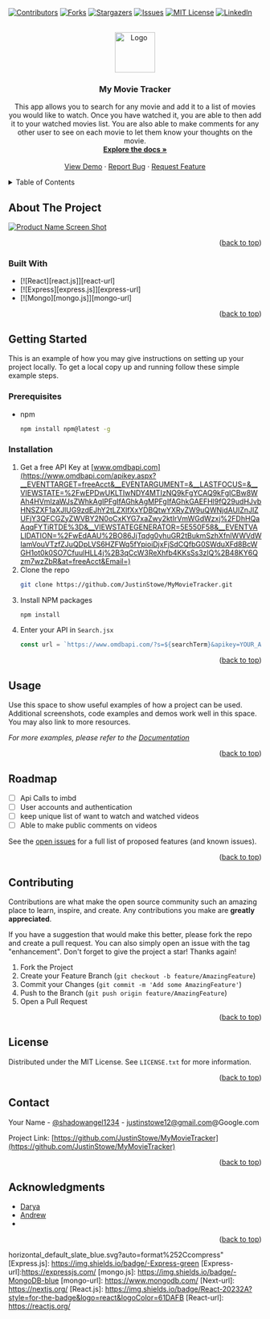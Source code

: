 

<!-- Improved compatibility of back to top link: See: https://github.com/othneildrew/Best-README-Template/pull/73 -->

<a name="readme-top"></a>

<!--
*** Thanks for checking out the Best-README-Template. If you have a suggestion
*** that would make this better, please fork the repo and create a pull request
*** or simply open an issue with the tag "enhancement".
*** Don't forget to give the project a star!
*** Thanks again! Now go create something AMAZING! :D
-->

<!-- PROJECT SHIELDS -->
<!--
*** I'm using markdown "reference style" links for readability.
*** Reference links are enclosed in brackets [ ] instead of parentheses ( ).
*** See the bottom of this document for the declaration of the reference variables
*** for contributors-url, forks-url, etc. This is an optional, concise syntax you may use.
*** https://www.markdownguide.org/basic-syntax/#reference-style-links
-->

[![Contributors][contributors-shield]][contributors-url]
[![Forks][forks-shield]][forks-url]
[![Stargazers][stars-shield]][stars-url]
[![Issues][issues-shield]][issues-url]
[![MIT License][license-shield]][license-url]
[![LinkedIn][linkedin-shield]][linkedin-url]

<!-- PROJECT LOGO -->
<br />
<div align="center">
  <a href="https://github.com/JustinStowe/MyMovieTracker">
    <img src="images/logo.png" alt="Logo" width="80" height="80">
  </a>

<h3 align="center">My Movie Tracker</h3>

  <p align="center">
    This app allows you to search for any movie and add it to a list of movies you would like to watch. Once you have watched it, you are able to then add it to your watched movies list. You are also able to make comments for any other user to see on each movie to let them know your thoughts on the movie.
    <br />
    <a href="https://github.com/JustinStowe/MyMovieTracker"><strong>Explore the docs »</strong></a>
    <br />
    <br />
    <a href="https://github.com/JustinStowe/MyMovieTracker">View Demo</a>
    ·
    <a href="https://github.com/JustinStowe/MyMovieTracker/issues">Report Bug</a>
    ·
    <a href="https://github.com/JustinStowe/MyMovieTracker/issues">Request Feature</a>
  </p>
</div>

<!-- TABLE OF CONTENTS -->
<details>
  <summary>Table of Contents</summary>
  <ol>
    <li>
      <a href="#about-the-project">About The Project</a>
      <ul>
        <li><a href="#built-with">Built With</a></li>
      </ul>
    </li>
    <li>
      <a href="#getting-started">Getting Started</a>
      <ul>
        <li><a href="#prerequisites">Prerequisites</a></li>
        <li><a href="#installation">Installation</a></li>
      </ul>
    </li>
    <li><a href="#usage">Usage</a></li>
    <li><a href="#roadmap">Roadmap</a></li>
    <li><a href="#contributing">Contributing</a></li>
    <li><a href="#license">License</a></li>
    <li><a href="#contact">Contact</a></li>
    <li><a href="#acknowledgments">Acknowledgments</a></li>
  </ol>
</details>

<!-- ABOUT THE PROJECT -->

## About The Project

[![Product Name Screen Shot][product-screenshot]](https://github.com/JustinStowe/MyMovieTracker)

<!-- Here's a blank template to get started: To avoid retyping too much info. Do a search and replace with your text editor for the following: `JustinStowe`, `MyMovieTracker`, `shadowangel1234`, `Justin Stowe`, `Google`, `justinstowe12@gmail.com`, `My Movie Tracker`, `This app allows you to search for any movie and add it to a list of movies you would like to watch. Once you have watched it, you are able to then add it to your watched movies list. You are also able to make comments for any other user to see on each movie to let them know your thoughts on the movie.` -->

<p align="right">(<a href="#readme-top">back to top</a>)</p>

### Built With

<!-- * [![Next][Next.js]][Next-url] -->

- [![React][react.js]][react-url]
- [![Express][express.js]][express-url]
- [![Mongo][mongo.js]][mongo-url]

<p align="right">(<a href="#readme-top">back to top</a>)</p>

<!-- GETTING STARTED -->

## Getting Started

This is an example of how you may give instructions on setting up your project locally.
To get a local copy up and running follow these simple example steps.

### Prerequisites

- npm
  ```sh
  npm install npm@latest -g
  ```

### Installation

1. Get a free API Key at [www.omdbapi.com](https://www.omdbapi.com/apikey.aspx?__EVENTTARGET=freeAcct&__EVENTARGUMENT=&__LASTFOCUS=&__VIEWSTATE=%2FwEPDwUKLTIwNDY4MTIzNQ9kFgYCAQ9kFgICBw8WAh4HVmlzaWJsZWhkAgIPFgIfAGhkAgMPFgIfAGhkGAEFHl9fQ29udHJvbHNSZXF1aXJlUG9zdEJhY2tLZXlfXxYDBQtwYXRyZW9uQWNjdAUIZnJlZUFjY3QFCGZyZWVBY2N0oCxKYG7xaZwy2ktIrVmWGdWzxj%2FDhHQaAqqFYTiRTDE%3D&__VIEWSTATEGENERATOR=5E550F58&__EVENTVALIDATION=%2FwEdAAU%2BO86JjTqdg0yhuGR2tBukmSzhXfnlWWVdWIamVouVTzfZJuQDpLVS6HZFWq5fYpioiDjxFjSdCQfbG0SWduXFd8BcWGH1ot0k0SO7CfuulHLL4j%2B3qCcW3ReXhfb4KKsSs3zlQ%2B48KY6Qzm7wzZbR&at=freeAcct&Email=)
2. Clone the repo
   ```sh
   git clone https://github.com/JustinStowe/MyMovieTracker.git
   ```
3. Install NPM packages
   ```sh
   npm install
   ```
4. Enter your API in `Search.jsx`
   ```js
   const url = `https://www.omdbapi.com/?s=${searchTerm}&apikey=YOUR_API_KEY`;
   ```

<p align="right">(<a href="#readme-top">back to top</a>)</p>

<!-- USAGE EXAMPLES -->

## Usage

Use this space to show useful examples of how a project can be used. Additional screenshots, code examples and demos work well in this space. You may also link to more resources.

_For more examples, please refer to the [Documentation](https://example.com)_

<p align="right">(<a href="#readme-top">back to top</a>)</p>

<!-- ROADMAP -->

## Roadmap

- [ ] Api Calls to imbd
- [ ] User accounts and authentication
- [ ] keep unique list of want to watch and watched videos
- [ ] Able to make public comments on videos

See the [open issues](https://github.com/JustinStowe/MyMovieTracker/issues) for a full list of proposed features (and known issues).

<p align="right">(<a href="#readme-top">back to top</a>)</p>

<!-- CONTRIBUTING -->

## Contributing

Contributions are what make the open source community such an amazing place to learn, inspire, and create. Any contributions you make are **greatly appreciated**.

If you have a suggestion that would make this better, please fork the repo and create a pull request. You can also simply open an issue with the tag "enhancement".
Don't forget to give the project a star! Thanks again!

1. Fork the Project
2. Create your Feature Branch (`git checkout -b feature/AmazingFeature`)
3. Commit your Changes (`git commit -m 'Add some AmazingFeature'`)
4. Push to the Branch (`git push origin feature/AmazingFeature`)
5. Open a Pull Request

<p align="right">(<a href="#readme-top">back to top</a>)</p>

<!-- LICENSE -->

## License

Distributed under the MIT License. See `LICENSE.txt` for more information.

<p align="right">(<a href="#readme-top">back to top</a>)</p>

<!-- CONTACT -->

## Contact

Your Name - [@shadowangel1234](https://twitter.com/shadowangel1234) - justinstowe12@gmail.com@Google.com

Project Link: [https://github.com/JustinStowe/MyMovieTracker](https://github.com/JustinStowe/MyMovieTracker)

<p align="right">(<a href="#readme-top">back to top</a>)</p>

<!-- ACKNOWLEDGMENTS -->

## Acknowledgments

- [Darya](https://github.com/bazilevsd)
- [Andrew](https://github.com/amcculley222)
- []()

<p align="right">(<a href="#readme-top">back to top</a>)</p>

<!-- MARKDOWN LINKS & IMAGES -->
<!-- https://www.markdownguide.org/basic-syntax/#reference-style-links -->

[contributors-shield]: https://img.shields.io/github/contributors/JustinStowe/MyMovieTracker.svg?style=for-the-badge
[contributors-url]: https://github.com/JustinStowe/MyMovieTracker/graphs/contributors
[forks-shield]: https://img.shields.io/github/forks/JustinStowe/MyMovieTracker.svg?style=for-the-badge
[forks-url]: https://github.com/JustinStowe/MyMovieTracker/network/members
[stars-shield]: https://img.shields.io/github/stars/JustinStowe/MyMovieTracker.svg?style=for-the-badge
[stars-url]: https://github.com/JustinStowe/MyMovieTracker/stargazers
[issues-shield]: https://img.shields.io/github/issues/JustinStowe/MyMovieTracker.svg?style=for-the-badge
[issues-url]: https://github.com/JustinStowe/MyMovieTracker/issues
[license-shield]: https://img.shields.io/github/license/JustinStowe/MyMovieTracker.svg?style=for-the-badge
[license-url]: https://github.com/JustinStowe/MyMovieTracker/blob/master/LICENSE.txt
[linkedin-shield]: https://img.shields.io/badge/-LinkedIn-black.svg?style=for-the-badge&logo=linkedin&colorB=555

[linkedin-url]: https://linkedin.com/in/JustinStowe
[product-screenshot]: https://user-images.githubusercontent.com/110639329/233697716-7af1e6f7-e7fa-4ec4-921a-71885c443309.jpg
horizontal_default_slate_blue.svg?auto=format%252Ccompress"
[Express.js]: https://img.shields.io/badge/-Express-green
[Express-url]:https://expressjs.com/
[mongo.js]: https://img.shields.io/badge/-MongoDB-blue
[mongo-url]: https://www.mongodb.com/
[Next-url]: https://nextjs.org/
[React.js]: https://img.shields.io/badge/React-20232A?style=for-the-badge&logo=react&logoColor=61DAFB
[React-url]: https://reactjs.org/
